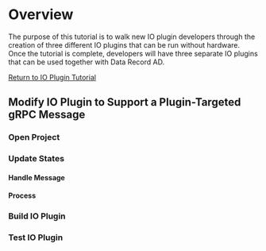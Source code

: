 # Overview  
The purpose of this tutorial is to walk new IO plugin developers through the creation of three different IO plugins that can be run without hardware.  Once the tutorial is complete, developers will have three separate IO plugins that can be used together with Data Record AD.

[Return to IO Plugin Tutorial](./IO%20Plugin%20Tutorial.md#io-plugin-tutorial)

## Modify IO Plugin to Support a Plugin-Targeted gRPC Message
### Open Project
### Update States
#### Handle Message
#### Process
### Build IO Plugin
### Test IO Plugin 



